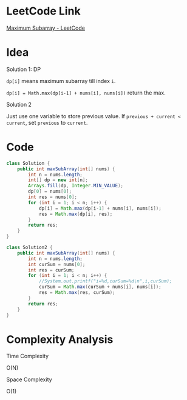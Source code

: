 # LeetCode Link

[Maximum Subarray - LeetCode](https://leetcode.com/problems/maximum-subarray/)

# Idea

Solution 1: DP

`dp[i]` means maximum subarray till index `i`.

`dp[i] = Math.max(dp[i-1] + nums[i], nums[i])` return the max.

Solution 2

Just use one variable to store previous value. If `previous + current < current`, set `previous` to `current`.

# Code

```java
class Solution {
    public int maxSubArray(int[] nums) {
        int n = nums.length;
        int[] dp = new int[n];
        Arrays.fill(dp, Integer.MIN_VALUE);
        dp[0] = nums[0];
        int res = nums[0];
        for (int i = 1; i < n; i++) {
            dp[i] = Math.max(dp[i-1] + nums[i], nums[i]);
            res = Math.max(dp[i], res);
        }
        return res;
    }
}
```

```java
class Solution2 {
    public int maxSubArray(int[] nums) {
        int n = nums.length;
        int curSum = nums[0];
        int res = curSum;
        for (int i = 1; i < n; i++) {
            //System.out.printf("i=%d,curSum=%d\n",i,curSum);
            curSum = Math.max(curSum + nums[i], nums[i]);
            res = Math.max(res, curSum);
        }
        return res;
    }
}
```

# Complexity Analysis

Time Complexity

O(N)

Space Complexity

O(1)
